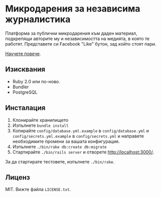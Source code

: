 # Микродарения за независима журналистика

Платформа за публични микродарения към даден материал, подкрепящи авторите му
и независимостта на медията, в която те работят. Представете си Facebook "Like"
бутон, зад който стоят пари.

[Научете повече](http://openmedia.bg/blog/medii-v-okovi/).

## Изисквания

- Ruby 2.0 или по-ново.
- Bundler
- PostgreSQL

## Инсталация

1. Клонирайте хранилището
2. Изпълнете `bundle install`
3. Копирайте `config/database.yml.example` в `config/database.yml` и
   `config/secrets.yml.example` в `config/secrets.yml` и направете необходимите
   промени за вашата конфигурация.
4. Изпълнете `./bin/rake db:create db:migrate`
4. Стартирайте `./bin/rails server` и отворете
   [http://localhost:3000/](http://localhost:3000/).

За да стартирате тестовете, изпълнете `./bin/rake`.

## Лиценз

MIT. Вижте файла `LICENSE.txt`.

